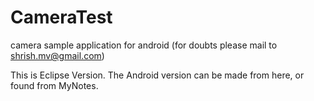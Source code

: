 # CameraTest
camera sample application for android (for doubts please mail to shrish.mv@gmail.com)

This is Eclipse Version. The Android version can be made from here, or found from MyNotes.
